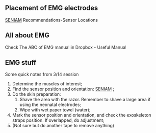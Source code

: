 
## Placement of EMG electrodes
[SENIAM](http://www.seniam.org/) Recommendations-Sensor Locations

## All about EMG
Check The ABC of EMG manual in Dropbox - Useful Manual

## EMG stuff
Some quick notes from 3/14 session
1. Determine the muscles of interest;
2. Find the sensor position and orientation: [SENIAM](http://www.seniam.org/) ;
3. Do the skin preparation:
	1. Shave the area with the razor. Remember to shave a large area if using the neonatal electrodes;
	2. Wipe with wet paper towel (water);
4. Mark the sensor position and orientation, and check the exoskeleton straps position. If overlapped, do adjustment;
5. (Not sure but do another tape to remove anything)